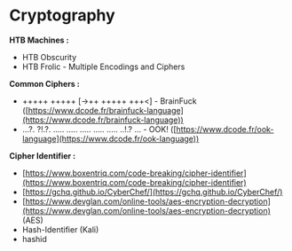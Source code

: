 # Cryptography

**HTB Machines :**

* HTB Obscurity
* HTB Frolic - Multiple Encodings and Ciphers

**Common Ciphers :**

* \+++++ +++++ \[->++ +++++ +++<] - BrainFuck ([https://www.dcode.fr/brainfuck-language](https://www.dcode.fr/brainfuck-language))
* ...?. ?!.?. ..... ..... ..... ..... ..... ..!.? ... - OOK! ([https://www.dcode.fr/ook-language](https://www.dcode.fr/ook-language))

**Cipher Identifier :**

* [https://www.boxentriq.com/code-breaking/cipher-identifier](https://www.boxentriq.com/code-breaking/cipher-identifier)
* [https://gchq.github.io/CyberChef/](https://gchq.github.io/CyberChef/)
* [https://www.devglan.com/online-tools/aes-encryption-decryption](https://www.devglan.com/online-tools/aes-encryption-decryption) (AES)
* Hash-Identifier (Kali)
* hashid
